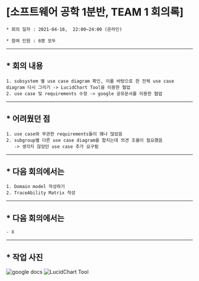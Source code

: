 # [소프트웨어 공학 1분반, TEAM 1 회의록]
    * 회의 일자 : 2021-04-16,  22:00~24:00 (온라인)

    * 참여 인원 : 6명 모두

---

## * 회의 내용

    1. subsystem 별 use case diagram 확인, 이를 바탕으로 한 전체 use case diagram 다시 그리기 -> LucidChart Tool을 이용한 협업
    2. use case 및 requirements 수정 -> google 공유문서를 이용한 협업

---

## * 어려웠던 점

    1. use case와 무관한 requirements들이 꽤나 많았음
    2. subgroup별 다른 use case diagram을 합치는데 의견 조율이 필요했음
       -> 생각지 않았던 use case 추가 요구됨

---

## * 다음 회의에서는
    1. Domain model 작성하기
    2. TraceAbility Matrix 작성

--- 

## * 다음 회의에서는
    - X

--- 

## * 작업 사진

![google docs](./image/1.jpg)
![LucidChart Tool](./image/2.jpg)




